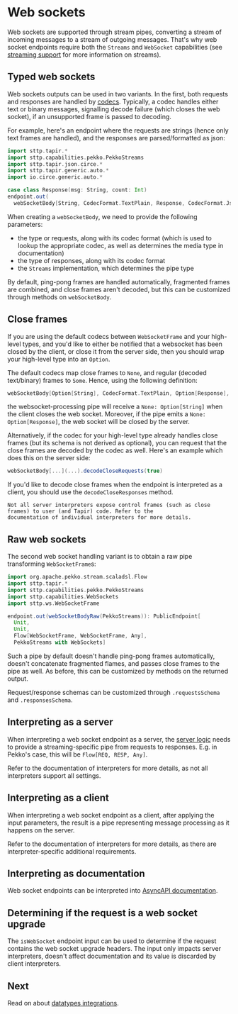 # Web sockets

Web sockets are supported through stream pipes, converting a stream of incoming messages to a stream of outgoing
messages. That's why web socket endpoints require both the `Streams` and `WebSocket` capabilities (see
[streaming support](streaming.md) for more information on streams).

## Typed web sockets

Web sockets outputs can be used in two variants. In the first, both requests and responses are handled by 
[codecs](codecs.md). Typically, a codec handles either text or binary messages, signalling decode failure (which
closes the web socket), if an unsupported frame is passed to decoding.

For example, here's an endpoint where the requests are strings (hence only text frames are handled), and the responses
are parsed/formatted as json:

```scala mdoc:silent
import sttp.tapir.*
import sttp.capabilities.pekko.PekkoStreams
import sttp.tapir.json.circe.*
import sttp.tapir.generic.auto.*
import io.circe.generic.auto.*

case class Response(msg: String, count: Int)
endpoint.out(
  webSocketBody[String, CodecFormat.TextPlain, Response, CodecFormat.Json](PekkoStreams))
```

When creating a `webSocketBody`, we need to provide the following parameters:
* the type or requests, along with its codec format (which is used to lookup the appropriate codec, as well as 
  determines the media type in documentation)
* the type of responses, along with its codec format
* the `Streams` implementation, which determines the pipe type

By default, ping-pong frames are handled automatically, fragmented frames are combined, and close frames aren't
decoded, but this can be customized through methods on `webSocketBody`.

## Close frames

If you are using the default codecs between `WebSocketFrame` and your high-level types, and you'd like to either be
notified that a websocket has been closed by the client, or close it from the server side, then you should wrap your
high-level type into an `Option`.

The default codecs map close frames to `None`, and regular (decoded text/binary) frames to `Some`. Hence, using the 
following definition:

```scala
webSocketBody[Option[String], CodecFormat.TextPlain, Option[Response], CodecFormat.Json](PekkoStreams)
```

the websocket-processing pipe will receive a `None: Option[String]` when the client closes the web socket. Moreover, 
if the pipe emits a `None: Option[Response]`, the web socket will be closed by the server.

Alternatively, if the codec for your high-level type already handles close frames (but its schema is not derived as
optional), you can request that the close frames are decoded by the codec as well. Here's an example which does this
on the server side:

```scala
webSocketBody[...](...).decodeCloseRequests(true)
```

If you'd like to decode close frames when the endpoint is interpreted as a client, you should use the 
`decodeCloseResponses` method.

```{note}
Not all server interpreters expose control frames (such as close frames) to user (and Tapir) code. Refer to the 
documentation of individual interpreters for more details.
```

## Raw web sockets

The second web socket handling variant is to obtain a raw pipe transforming `WebSocketFrame`s: 

```scala mdoc:silent
import org.apache.pekko.stream.scaladsl.Flow
import sttp.tapir.*
import sttp.capabilities.pekko.PekkoStreams
import sttp.capabilities.WebSockets
import sttp.ws.WebSocketFrame

endpoint.out(webSocketBodyRaw(PekkoStreams)): PublicEndpoint[
  Unit, 
  Unit, 
  Flow[WebSocketFrame, WebSocketFrame, Any], 
  PekkoStreams with WebSockets]
```

Such a pipe by default doesn't handle ping-pong frames automatically, doesn't concatenate fragmented flames, and
passes close frames to the pipe as well. As before, this can be customized by methods on the returned output.

Request/response schemas can be customized through `.requestsSchema` and `.responsesSchema`.

## Interpreting as a server

When interpreting a web socket endpoint as a server, the [server logic](../server/logic.md) needs to provide a
streaming-specific pipe from requests to responses. E.g. in Pekko's case, this will be `Flow[REQ, RESP, Any]`.

Refer to the documentation of interpreters for more details, as not all interpreters support all settings.

## Interpreting as a client

When interpreting a web socket endpoint as a client, after applying the input parameters, the result is a pipe
representing message processing as it happens on the server.

Refer to the documentation of interpreters for more details, as there are interpreter-specific additional requirements.

## Interpreting as documentation

Web socket endpoints can be interpreted into [AsyncAPI documentation](../docs/asyncapi.md).

## Determining if the request is a web socket upgrade

The `isWebSocket` endpoint input can be used to determine if the request contains the web socket upgrade headers.
The input only impacts server interpreters, doesn't affect documentation and its value is discarded by client
interpreters. 

## Next

Read on about [datatypes integrations](integrations.md).
